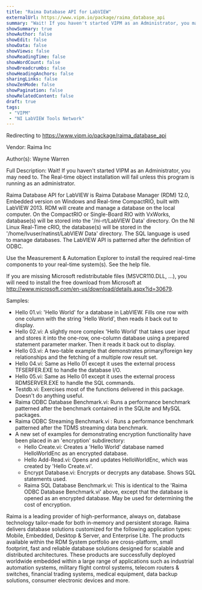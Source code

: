 ```yaml
---
title: "Raima Database API for LabVIEW"
externalUrl: https://www.vipm.io/package/raima_database_api
summary: "Wait! If you haven't started VIPM as an Administrator, you may need to."
showSummary: true
showAuthor: false
showEdit: false
showData: false
showViews: false
showReadingTime: false
showWordCount: false
showBreadcrumbs: false
showHeadingAnchors: false
sharingLinks: false
showZenMode: false
showPagination: false
showRelatedContent: false
draft: true
tags:
 - "VIPM"
 - "NI LabVIEW Tools Network"
---
```


Redirecting to https://www.vipm.io/package/raima_database_api

Vendor: Raima Inc

Author(s): Wayne Warren
 
Full Description:
Wait! If you haven't started VIPM as an Administrator, you may need to. The Real-time object installation will fail unless this program is running as an administrator.

Raima Database API for LabVIEW is Raima Database Manager (RDM) 12.0, Embedded version on Windows and Real-time CompactRIO, built with LabVIEW 2013. RDM will create and manage a database on the local computer. On the CompactRIO or Single-Board RIO with VxWorks, database(s) will be stored into the '/ni-rt/LabVIEW Data' directory. On the NI Linux Real-Time cRIO, the database(s) will be stored in the '/home/lvuser/natinst/LabVIEW Data' directory. The SQL language is used to manage databases. The LabVIEW API is patterned after the definition of ODBC.

Use the Measurement & Automation Explorer to install the required real-time components to your real-time system(s). See the help file.

If you are missing Microsoft redistributable files (MSVCR110.DLL, ...), you will need to install the free download from Microsoft at http://www.microsoft.com/en-us/download/details.aspx?id=30679.

Samples:
 - Hello 01.vi: 'Hello World' for a database in LabVIEW. Fills one row with one column with the
   string 'Hello World', then reads it back out to display.
 - Hello 02.vi: A slightly more complex 'Hello World' that takes user input and stores it into the
   one-row, one-column database using a prepared statement parameter marker. Then it reads it
   back out to display.
 - Hello 03.vi: A two-table example that demonstrates primary/foreign key relationships and the 
   fetching of a multiple row result set.
 - Hello 04.vi: Same as Hello 01 except it uses the external process TFSERFER.EXE to handle the
   database I/O.
 - Hello 05.vi: Same as Hello 01 except it uses the external process RDMSERVER.EXE to handle
   the SQL commands.
 - Testdb.vi: Exercises most of the functions delivered in this package. Doesn't do anything useful.
 - Raima ODBC Database Benchmark.vi: Runs a performance benchmark patterned after the benchmark
   contained in the SQLite and MySQL packages.
 - Raima ODBC Streaming Benchmark.vi : Runs a performance benchmark patterned after the TDMS
   streaming data benchmark.
 - A new set of examples for demonstrating encryption functionality have been placed in an
   'encryption' subdirectory:
      - Hello Create.vi: Creates a 'Hello World' database named HelloWorldEnc as an encrypted database.
      - Hello Add-Read.vi: Opens and updates HelloWorldEnc, which was created by 'Hello Create.vi'.
      - Encrypt Database.vi: Encrypts or decrypts any database. Shows SQL statements used.
      - Raima SQL Database Benchmark.vi: This is identical to the 'Raima ODBC Database Benchmark.vi'
        above, except that the database is opened as an encrypted database. May be used for
        determining the cost of encryption.

Raima is a leading provider of high-performance, always on, database technology tailor-made for both in-memory and persistent storage. Raima delivers database solutions customized for the following application types: Mobile, Embedded, Desktop & Server, and Enterprise Lite. The products available within the RDM System portfolio are cross-platform, small footprint, fast and reliable database solutions designed for scalable and distributed architectures. These products are successfully deployed worldwide embedded within a large range of applications such as industrial automation systems, military flight control systems, telecom routers & switches, financial trading systems, medical equipment, data backup solutions, consumer electronic devices and more.